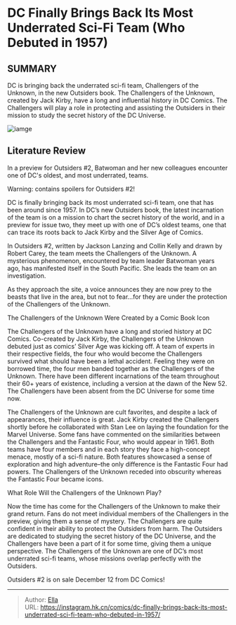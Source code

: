 # DC Finally Brings Back Its Most Underrated Sci-Fi Team (Who Debuted in 1957)


## SUMMARY 



  DC is bringing back the underrated sci-fi team, Challengers of the Unknown, in the new Outsiders book.   The Challengers of the Unknown, created by Jack Kirby, have a long and influential history in DC Comics.   The Challengers will play a role in protecting and assisting the Outsiders in their mission to study the secret history of the DC Universe.  

![iamge](https://static1.srcdn.com/wordpress/wp-content/uploads/2023/12/batwing-challengers-of-the-unknown.jpg)

## Literature Review

In a preview for Outsiders #2, Batwoman and her new colleagues encounter one of DC&#39;s oldest, and most underrated, teams.




Warning: contains spoilers for Outsiders #2!




DC is finally bringing back its most underrated sci-fi team, one that has been around since 1957. In DC’s new Outsiders book, the latest incarnation of the team is on a mission to chart the secret history of the world, and in a preview for issue two, they meet up with one of DC’s oldest teams, one that can trace its roots back to Jack Kirby and the Silver Age of Comics.

In Outsiders #2, written by Jackson Lanzing and Collin Kelly and drawn by Robert Carey, the team meets the Challengers of the Unknown. A mysterious phenomenon, encountered by team leader Batwoman years ago, has manifested itself in the South Pacific. She leads the team on an investigation.

         

As they approach the site, a voice announces they are now prey to the beasts that live in the area, but not to fear…for they are under the protection of the Challengers of the Unknown.





 The Challengers of the Unknown Were Created by a Comic Book Icon 
          

The Challengers of the Unknown have a long and storied history at DC Comics. Co-created by Jack Kirby, the Challengers of the Unknown debuted just as comics’ Silver Age was kicking off. A team of experts in their respective fields, the four who would become the Challengers survived what should have been a lethal accident. Feeling they were on borrowed time, the four men banded together as the Challengers of the Unknown. There have been different incarnations of the team throughout their 60&#43; years of existence, including a version at the dawn of the New 52. The Challengers have been absent from the DC Universe for some time now.

The Challengers of the Unknown are cult favorites, and despite a lack of appearances, their influence is great. Jack Kirby created the Challengers shortly before he collaborated with Stan Lee on laying the foundation for the Marvel Universe. Some fans have commented on the similarities between the Challengers and the Fantastic Four, who would appear in 1961. Both teams have four members and in each story they face a high-concept menace, mostly of a sci-fi nature. Both features showcased a sense of exploration and high adventure–the only difference is the Fantastic Four had powers. The Challengers of the Unknown receded into obscurity whereas the Fantastic Four became icons.






 What Role Will the Challengers of the Unknown Play? 
          

Now the time has come for the Challengers of the Unknown to make their grand return. Fans do not meet individual members of the Challengers in the preview, giving them a sense of mystery. The Challengers are quite confident in their ability to protect the Outsiders from harm. The Outsiders are dedicated to studying the secret history of the DC Universe, and the Challengers have been a part of it for some time, giving them a unique perspective. The Challengers of the Unknown are one of DC’s most underrated sci-fi teams, whose missions overlap perfectly with the Outsiders.

Outsiders #2 is on sale December 12 from DC Comics!



---

> Author: [Ella](https://instagram.hk.cn/)  
> URL: https://instagram.hk.cn/comics/dc-finally-brings-back-its-most-underrated-sci-fi-team-who-debuted-in-1957/  

